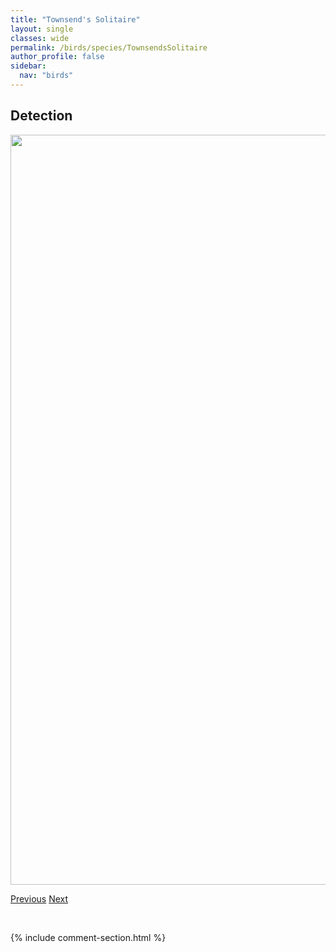 ```yaml
---
title: "Townsend's Solitaire"
layout: single
classes: wide
permalink: /birds/species/TownsendsSolitaire
author_profile: false
sidebar:
  nav: "birds"
---
```


<h2>Detection</h2>

<a href="https://drive.google.com/uc?export=view&id=1oeO_ql_zjpcYHFfrvMHK9dRkD8ScxMUq">
<img src="https://drive.google.com/uc?export=view&id=1oeO_ql_zjpcYHFfrvMHK9dRkD8ScxMUq" height = "1200" width = "800">
</a>

<a href="/DevelopmentWebsite/birds/species/TennesseeWarbler" class="pagination--pager" title="Tennessee Warbler">Previous</a> <a href="/DevelopmentWebsite/birds/species/TownsendsWarbler" class="pagination--pager" title="Townsend's Warbler">Next</a>

<p>&nbsp;</p>

{% include comment-section.html %}
